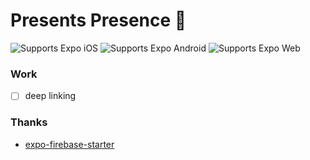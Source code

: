 # Presents Presence 🎁

<p>
  <img alt="Supports Expo iOS" longdesc="Supports Expo iOS" src="https://img.shields.io/badge/iOS-4630EB.svg?style=flat-square&logo=APPLE&labelColor=999999&logoColor=fff" />
  <img alt="Supports Expo Android" longdesc="Supports Expo Android" src="https://img.shields.io/badge/Android-4630EB.svg?style=flat-square&logo=ANDROID&labelColor=A4C639&logoColor=fff" />  
   <img alt="Supports Expo Web" longdesc="Supports Expo Web" src="https://img.shields.io/badge/<>-Web-4630EB.svg?style=flat-square&labelColor=blue" />  
</p>

### Work

- [ ] deep linking

### Thanks

- [expo-firebase-starter](https://github.com/expo-community/expo-firebase-starter)

